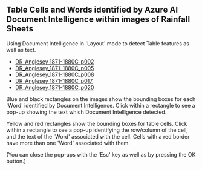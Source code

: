 ## Table Cells and Words identified by Azure AI Document Intelligence within images of Rainfall Sheets

Using Document Intelligence in 'Layout' mode to detect Table features as well as text.

* [DR_Anglesey_1871-1880C_p002](DR_Anglesey_1871-1880C_p002.rot.di-layout.image_map.html)
* [DR_Anglesey_1871-1880C_p005](DR_Anglesey_1871-1880C_p005.rot.di-layout.image_map.html)
* [DR_Anglesey_1871-1880C_p008](DR_Anglesey_1871-1880C_p008.rot.di-layout.image_map.html)
* [DR_Anglesey_1871-1880C_p017](DR_Anglesey_1871-1880C_p017.rot.di-layout.image_map.html)
* [DR_Anglesey_1871-1880C_p020](DR_Anglesey_1871-1880C_p020.rot.di-layout.image_map.html)


Blue and black rectangles on the images show the bounding boxes for each 'Word' identified by Document Intelligence. Click within a rectangle to see a pop-up showing the text which Document Intelligence detected. 

Yellow and red rectangles show the bounding boxes for table cells. Click within a rectangle to see a pop-up identifying the row/column of the cell, and the text of the 'Word' associated with the cell. Cells with a 
red border have more than one 'Word' associated with them.

(You can close the pop-ups with the 'Esc' key as well as by pressing the OK button.)
